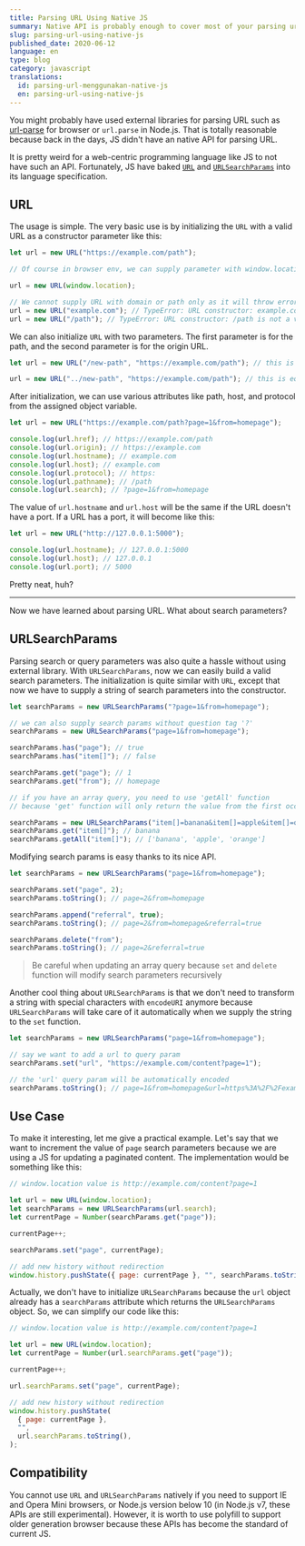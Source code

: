 ```yaml
---
title: Parsing URL Using Native JS
summary: Native API is probably enough to cover most of your parsing url use cases
slug: parsing-url-using-native-js
published_date: 2020-06-12
language: en
type: blog
category: javascript
translations:
  id: parsing-url-menggunakan-native-js
  en: parsing-url-using-native-js
---
```


You might probably have used external libraries for parsing URL such as [url-parse](https://www.npmjs.com/package/url-parse) for browser or `url.parse` in Node.js. That is totally reasonable because back in the days, JS didn't have an native API for parsing URL.

It is pretty weird for a web-centric programming language like JS to not have such an API. Fortunately, JS have baked [`URL`](https://developer.mozilla.org/en-US/docs/Web/API/URL/URL) and [`URLSearchParams`](https://developer.mozilla.org/en-US/docs/Web/API/URLSearchParams) into its language specification.

## URL

The usage is simple. The very basic use is by initializing the `URL` with a valid URL as a constructor parameter like this:

```js
let url = new URL("https://example.com/path");

// Of course in browser env, we can supply parameter with window.location

url = new URL(window.location);

// We cannot supply URL with domain or path only as it will throw error
url = new URL("example.com"); // TypeError: URL constructor: example.com is not a valid URL
url = new URL("/path"); // TypeError: URL constructor: /path is not a valid URL
```

We can also initialize `URL` with two parameters. The first parameter is for the path, and the second parameter is for the origin URL.

```js
let url = new URL("/new-path", "https://example.com/path"); // this is equal to new URL('https://example.com/new-path')

url = new URL("../new-path", "https://example.com/path"); // this is equal to new URL('https://example.com/new-path')
```

After initialization, we can use various attributes like path, host, and protocol from the assigned object variable.

```js
let url = new URL("https://example.com/path?page=1&from=homepage");

console.log(url.href); // https://example.com/path
console.log(url.origin); // https://example.com
console.log(url.hostname); // example.com
console.log(url.host); // example.com
console.log(url.protocol); // https:
console.log(url.pathname); // /path
console.log(url.search); // ?page=1&from=homepage
```

The value of `url.hostname` and `url.host` will be the same if the URL doesn't have a port. If a URL has a port, it will become like this:

```js
let url = new URL("http://127.0.0.1:5000");

console.log(url.hostname); // 127.0.0.1:5000
console.log(url.host); // 127.0.0.1
console.log(url.port); // 5000
```

Pretty neat, huh?

---

Now we have learned about parsing URL. What about search parameters?

## URLSearchParams

Parsing search or query parameters was also quite a hassle without using external library. With `URLSearchParams`, now we can easily build a valid search parameters. The initialization is quite similar with `URL`, except that now we have to supply a string of search parameters into the constructor.

```js
let searchParams = new URLSearchParams("?page=1&from=homepage");

// we can also supply search params without question tag '?'
searchParams = new URLSearchParams("page=1&from=homepage");

searchParams.has("page"); // true
searchParams.has("item[]"); // false

searchParams.get("page"); // 1
searchParams.get("from"); // homepage

// if you have an array query, you need to use 'getAll' function
// because 'get' function will only return the value from the first occurence

searchParams = new URLSearchParams("item[]=banana&item[]=apple&item[]=orange");
searchParams.get("item[]"); // banana
searchParams.getAll("item[]"); // ['banana', 'apple', 'orange']
```

Modifying search params is easy thanks to its nice API.

```js
let searchParams = new URLSearchParams("page=1&from=homepage");

searchParams.set("page", 2);
searchParams.toString(); // page=2&from=homepage

searchParams.append("referral", true);
searchParams.toString(); // page=2&from=homepage&referral=true

searchParams.delete("from");
searchParams.toString(); // page=2&referral=true
```

> Be careful when updating an array query because `set` and `delete` function will modify search parameters recursively

Another cool thing about `URLSearchParams` is that we don't need to transform a string with special characters with `encodeURI` anymore because `URLSearchParams` will take care of it automatically when we supply the string to the `set` function.

```js
let searchParams = new URLSearchParams("page=1&from=homepage");

// say we want to add a url to query param
searchParams.set("url", "https://example.com/content?page=1");

// the 'url' query param will be automatically encoded
searchParams.toString(); // page=1&from=homepage&url=https%3A%2F%2Fexample.com%2Fcontent%3Fpage%3D1
```

## Use Case

To make it interesting, let me give a practical example. Let's say that we want to increment the value of `page` search parameters because we are using a JS for updating a paginated content. The implementation would be something like this:

```js
// window.location value is http://example.com/content?page=1

let url = new URL(window.location);
let searchParams = new URLSearchParams(url.search);
let currentPage = Number(searchParams.get("page"));

currentPage++;

searchParams.set("page", currentPage);

// add new history without redirection
window.history.pushState({ page: currentPage }, "", searchParams.toString());
```

Actually, we don't have to initialize `URLSearchParams` because the `url` object already has a `searchParams` attribute which returns the `URLSearchParams` object. So, we can simplify our code like this:

```js
// window.location value is http://example.com/content?page=1

let url = new URL(window.location);
let currentPage = Number(url.searchParams.get("page"));

currentPage++;

url.searchParams.set("page", currentPage);

// add new history without redirection
window.history.pushState(
  { page: currentPage },
  "",
  url.searchParams.toString(),
);
```

## Compatibility

You cannot use `URL` and `URLSearchParams` natively if you need to support IE and Opera Mini browsers, or Node.js version below 10 (in Node.js v7, these APIs are still experimental). However, it is worth to use polyfill to support older generation browser because these APIs has become the standard of current JS.
